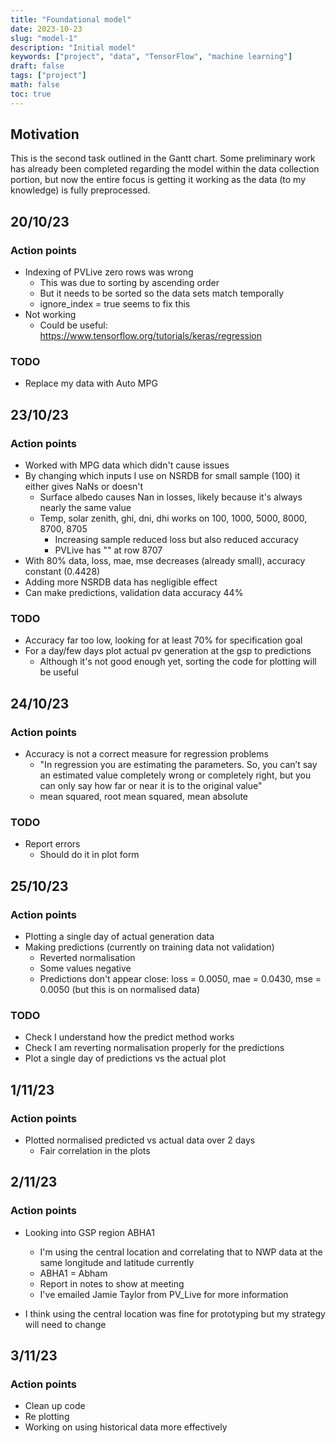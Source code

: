 ```yaml
---
title: "Foundational model"
date: 2023-10-23
slug: "model-1"
description: "Initial model"
keywords: ["project", "data", "TensorFlow", "machine learning"]
draft: false
tags: ["project"]
math: false
toc: true
---
```


## Motivation

This is the second task outlined in the Gantt chart. Some preliminary work has already been completed regarding the model within the data collection portion, but now the entire focus is getting it working as the data (to my knowledge) is fully preprocessed.

## 20/10/23

### Action points

* Indexing of PVLive zero rows was wrong
  * This was due to sorting by ascending order
  * But it needs to be sorted so the data sets match temporally
  * ignore_index = true seems to fix this
* Not working
  * Could be useful: https://www.tensorflow.org/tutorials/keras/regression

### TODO

* Replace my data with Auto MPG

## 23/10/23

### Action points

* Worked with MPG data which didn't cause issues
* By changing which inputs I use on NSRDB for small sample (100) it either gives NaNs or doesn't
  * Surface albedo causes Nan in losses, likely because it's always nearly the same value
  * Temp, solar zenith, ghi, dni, dhi works on 100, 1000, 5000, 8000, 8700, 8705
    * Increasing sample reduced loss but also reduced accuracy
    * PVLive has "" at row 8707
* With 80% data, loss, mae, mse decreases (already small), accuracy constant (0.4428)
* Adding more NSRDB data has negligible effect
* Can make predictions, validation data accuracy 44%

### TODO

* Accuracy far too low, looking for at least 70% for specification goal
* For a day/few days plot actual pv generation at the gsp to predictions
  * Although it's not good enough yet, sorting the code for plotting will be useful

## 24/10/23

### Action points

* Accuracy is not a correct measure for regression problems
  * "In regression you are estimating the parameters. So, you can’t say an estimated value completely wrong or completely right, but you can only say how far or near it is to the original value"  
  * mean squared, root mean squared, mean absolute

### TODO

* Report errors
  * Should do it in plot form

## 25/10/23

### Action points

* Plotting a single day of actual generation data
* Making predictions (currently on training data not validation)
  * Reverted normalisation
  * Some values negative
  * Predictions don't appear close: loss = 0.0050, mae = 0.0430, mse = 0.0050 (but this is on normalised data)

### TODO

* Check I understand how the predict method works
* Check I am reverting normalisation properly for the predictions
* Plot a single day of predictions vs the actual plot

## 1/11/23

### Action points

* Plotted normalised predicted vs actual data over 2 days
  * Fair correlation in the plots

## 2/11/23

### Action points

* Looking into GSP region ABHA1
  * I'm using the central location and correlating that to NWP data at the same longitude and latitude currently
  * ABHA1 = Abham
  * Report in notes to show at meeting
  * I've emailed Jamie Taylor from PV_Live for more information

* I think using the central location was fine for prototyping but my strategy will need to change

## 3/11/23

### Action points

* Clean up code
* Re plotting
* Working on using historical data more effectively